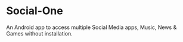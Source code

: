 # Social-One
An Android app to access multiple Social Media apps, Music, News &amp; Games without installation.
